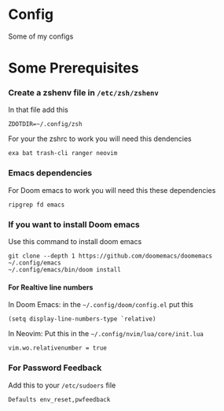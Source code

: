 # Config
Some of my configs

# Some Prerequisites

### Create a zshenv file in ```/etc/zsh/zshenv```
In that file add this
```
ZDOTDIR=~/.config/zsh
```

For your the zshrc to work you will need this dendencies
```
exa bat trash-cli ranger neovim
```

### Emacs dependencies
For Doom emacs to work you will need this these dependencies
```
ripgrep fd emacs
```

### If you want to install Doom emacs 
Use this command to install doom emacs
```
git clone --depth 1 https://github.com/doomemacs/doomemacs ~/.config/emacs
~/.config/emacs/bin/doom install
```

#### For Realtive line numbers
 In Doom Emacs:
    in the ```~/.config/doom/config.el``` put this
   ```
   (setq display-line-numbers-type `relative)
```

In Neovim:
Put this in the ```~/.config/nvim/lua/core/init.lua```
```
vim.wo.relativenumber = true
```


### For Password Feedback 
Add this to your ```/etc/sudoers``` file
```
Defaults env_reset,pwfeedback
```
